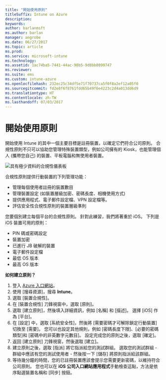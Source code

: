```yaml
---
title: "開始使用原則"
titleSuffix: Intune on Azure
description: 
keywords: 
author: barlanmsft
ms.author: barlan
manager: angrobe
ms.date: 06/27/2017
ms.topic: article
ms.prod: 
ms.service: microsoft-intune
ms.technology: 
ms.assetid: 1ac74ba5-7441-44ac-98b5-9d8bb8899747
ms.reviewer: 
ms.suite: ems
ms.custom: intune-azure
ms.openlocfilehash: 232ec25c34df5e71f70737ca5f0f8a2ef12a05f0
ms.sourcegitcommit: fd2e8f6f8761fdd65b49f6e4223c2d4a013dd6d9
ms.translationtype: HT
ms.contentlocale: zh-TW
ms.lasthandoff: 07/03/2017
---
```

# <a name="getting-started-with-policies"></a>開始使用原則

開始使用 Intune 的其中一個主要目標是註冊裝置，以確定它們符合公司原則。 合規性原則不只可以協助您管理特殊裝置類型，例如公司擁有的 Kiosk，也能管理個人 (攜帶您自己) 的裝置、平板電腦和無使用者裝置。

![具有極少資料的合規性儀表板](/intune/media/generic-compliance-dashboard.png)

合規性原則提供行動裝置的下列管理功能：

* 管理每個使用者註冊的裝置數目
* 管理裝置設定 (如裝置層級加密、密碼長度、相機使用方式)
* 提供應用程式、電子郵件設定檔、VPN 設定檔等。
* 評估安全性合規性原則的裝置層級準則

您要個別建立每個平台的合規性原則。 針對此練習，我們將著重於 iOS。 下列是 iOS 裝置可用的原則：

* PIN 碼或密碼設定
* 裝置加密
* 已進行 JB 破解的裝置
* 電子郵件設定檔
* 最低 OS 版本
* 最高 OS 版本

__如何建立原則？__

1. 登入 [Azure 入口網站](https://portal.azure.com)。
2. 使用 [搜尋資源]，搜尋 **Intune**。
3. 選取 [裝置合規性]。
4. 在 [裝置合規性] 刀鋒視窗中，選取 [原則]。
5. 選取 [建立原則]，然後填入詳細資訊，例如 [名稱] 和 [描述]。 選擇 [iOS] 作為 [平台]。
6. 在 [設定] 中，選取 [系統安全性]，然後將 [需要密碼才可解除鎖定行動裝置] 切換至 [需要]。 您可以也設定其他規則，例如 [密碼長度下限]、[必要的密碼類型]和 [密碼中的非英數字元數目]。 設定完成您的原則之後，選取 [確定]。
7. 返回 [建立原則] 刀鋒視窗，然後選取 [建立]。
8. 建立原則之後，選取 [指派] 將它指派給您的測試群組。 選取您的測試群組 - 群組中應該有您的測試使用者 - 然後按一下 [儲存] 將原則指派給該群組。
9. 等待幾分鐘的時間，您的已註冊裝置應該會提示您需要更新密碼，以維持符合公司原則。 您也可以在 **iOS 公司入口網站應用程式**手動檢查這點，方法是依序點選裝置名稱和 [同步] 按鈕。
